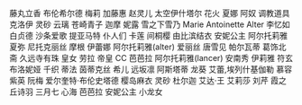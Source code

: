 藤丸立香
布伦希尔德
梅莉
加藤惠
赵灵儿
太空伊什塔尔
花火
夏娜
阿奴
调教道具
克洛伊
灵砂
云璃
苍崎青子
迦摩
妮露
雪之下雪乃
Marie Antoinette Alter
李忆如
白贞德
沙条爱歌
提亚马特
仆人们
卡莲
间桐樱
由比滨结衣
安妮公主
阿尔托莉雅
夏弥
尼托克丽丝
摩根
伊蕾娜
阿尔托莉雅(alter)
爱丽丝
唐雪见
帕尔瓦蒂
葛饰北斋
久远寺有珠
皇女
劳拉
帝皇
CC
芭芭拉
阿尔托莉雅(lancer)
安南秀
伊莉雅
符玄
布洛妮娅
千织
蒂法
茵蒂克丝
希儿
远坂凛
阿斯塔蒂
龙葵
艾蕾,埃列什基伽勒
慕容紫英
阮梅
爱尔奎特·布伦史塔德
樱岛麻衣
灵砂
杜尔迦
艾达·王
艾莉莎
刘芹
霞之丘诗羽
三月七
心海
芭芭拉
安妮公主
小龙女
